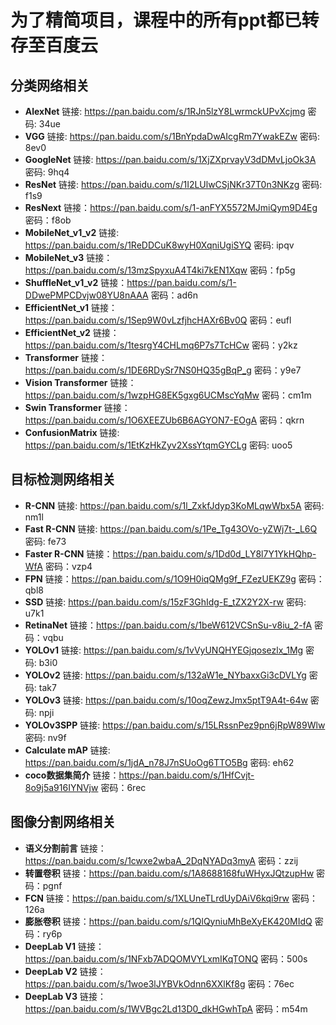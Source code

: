 # 为了精简项目，课程中的所有ppt都已转存至百度云

## 分类网络相关
- **AlexNet** 链接: https://pan.baidu.com/s/1RJn5lzY8LwrmckUPvXcjmg  密码: 34ue
- **VGG** 链接: https://pan.baidu.com/s/1BnYpdaDwAIcgRm7YwakEZw  密码: 8ev0
- **GoogleNet** 链接: https://pan.baidu.com/s/1XjZXprvayV3dDMvLjoOk3A  密码: 9hq4
- **ResNet** 链接: https://pan.baidu.com/s/1I2LUlwCSjNKr37T0n3NKzg  密码: f1s9
- **ResNext** 链接：https://pan.baidu.com/s/1-anFYX5572MJmiQym9D4Eg 密码：f8ob 
- **MobileNet_v1_v2** 链接: https://pan.baidu.com/s/1ReDDCuK8wyH0XqniUgiSYQ  密码: ipqv
- **MobileNet_v3**  链接：https://pan.baidu.com/s/13mzSpyxuA4T4ki7kEN1Xqw 密码：fp5g 
- **ShuffleNet_v1_v2** 链接：https://pan.baidu.com/s/1-DDwePMPCDvjw08YU8nAAA 密码：ad6n
- **EfficientNet_v1** 链接：https://pan.baidu.com/s/1Sep9W0vLzfjhcHAXr6Bv0Q  密码：eufl 
- **EfficientNet_v2** 链接：https://pan.baidu.com/s/1tesrgY4CHLmq6P7s7TcHCw  密码：y2kz
- **Transformer** 链接：https://pan.baidu.com/s/1DE6RDySr7NS0HQ35gBqP_g 密码：y9e7
- **Vision Transformer** 链接：https://pan.baidu.com/s/1wzpHG8EK5gxg6UCMscYqMw 密码：cm1m
- **Swin Transformer** 链接：https://pan.baidu.com/s/1O6XEEZUb6B6AGYON7-EOgA 密码：qkrn
- **ConfusionMatrix** 链接: https://pan.baidu.com/s/1EtKzHkZyv2XssYtqmGYCLg  密码: uoo5


## 目标检测网络相关
- **R-CNN** 链接: https://pan.baidu.com/s/1l_ZxkfJdyp3KoMLqwWbx5A  密码: nm1l
- **Fast R-CNN** 链接: https://pan.baidu.com/s/1Pe_Tg43OVo-yZWj7t-_L6Q  密码: fe73
- **Faster R-CNN** 链接：https://pan.baidu.com/s/1Dd0d_LY8l7Y1YkHQhp-WfA  密码：vzp4
- **FPN** 链接：https://pan.baidu.com/s/1O9H0iqQMg9f_FZezUEKZ9g 密码：qbl8 
- **SSD** 链接: https://pan.baidu.com/s/15zF3GhIdg-E_tZX2Y2X-rw  密码: u7k1
- **RetinaNet**  链接：https://pan.baidu.com/s/1beW612VCSnSu-v8iu_2-fA 密码：vqbu 
- **YOLOv1** 链接: https://pan.baidu.com/s/1vVyUNQHYEGjqosezlx_1Mg  密码: b3i0
- **YOLOv2** 链接: https://pan.baidu.com/s/132aW1e_NYbaxxGi3cDVLYg  密码: tak7
- **YOLOv3** 链接: https://pan.baidu.com/s/10oqZewzJmx5ptT9A4t-64w  密码: npji
- **YOLOv3SPP** 链接: https://pan.baidu.com/s/15LRssnPez9pn6jRpW89Wlw  密码: nv9f
- **Calculate mAP** 链接: https://pan.baidu.com/s/1jdA_n78J7nSUoOg6TTO5Bg  密码: eh62
- **coco数据集简介** 链接：https://pan.baidu.com/s/1HfCvjt-8o9j5a916IYNVjw  密码：6rec 


## 图像分割网络相关
- **语义分割前言** 链接：https://pan.baidu.com/s/1cwxe2wbaA_2DqNYADq3myA 密码：zzij
- **转置卷积** 链接：https://pan.baidu.com/s/1A8688168fuWHyxJQtzupHw 密码：pgnf
- **FCN** 链接：https://pan.baidu.com/s/1XLUneTLrdUyDAiV6kqi9rw 密码：126a
- **膨胀卷积** 链接：https://pan.baidu.com/s/1QlQyniuMhBeXyEK420MIdQ 密码：ry6p
- **DeepLab V1** 链接：https://pan.baidu.com/s/1NFxb7ADQOMVYLxmIKqTONQ  密码：500s
- **DeepLab V2** 链接：https://pan.baidu.com/s/1woe3lJYBVkOdnn6XXlKf8g 密码：76ec
- **DeepLab V3** 链接：https://pan.baidu.com/s/1WVBgc2Ld13D0_dkHGwhTpA 密码：m54m